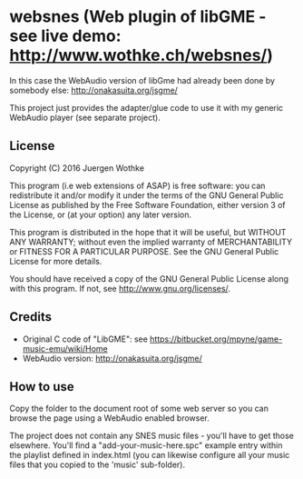 # websnes (Web plugin of libGME - see live demo: http://www.wothke.ch/websnes/)

In this case the WebAudio version of libGme had already been done by somebody else: http://onakasuita.org/jsgme/
	
This project just provides the adapter/glue code to use it with my generic WebAudio player (see separate project).

## License

Copyright (C) 2016 Juergen Wothke

This program (i.e web extensions of ASAP) is free software: you can 
redistribute it and/or modify it under the terms of the GNU General Public 
License as published by the Free Software Foundation, either version 3 of 
the License, or (at your option) any later version.

This program is distributed in the hope that it will be useful,
but WITHOUT ANY WARRANTY; without even the implied warranty of
MERCHANTABILITY or FITNESS FOR A PARTICULAR PURPOSE.  See the
GNU General Public License for more details.

You should have received a copy of the GNU General Public License
along with this program.  If not, see <http://www.gnu.org/licenses/>.


## Credits

* Original C code of "LibGME": see https://bitbucket.org/mpyne/game-music-emu/wiki/Home
* WebAudio version: http://onakasuita.org/jsgme/

## How to use

Copy the folder to the document root of some web server so you can browse the page using a WebAudio
enabled browser. 

The project does not contain any SNES music files - you'll have to get those elsewhere. You'll find 
a "add-your-music-here.spc" example entry within the playlist defined in index.html (you can likewise configure all
your music files that you copied to the 'music' sub-folder). 
